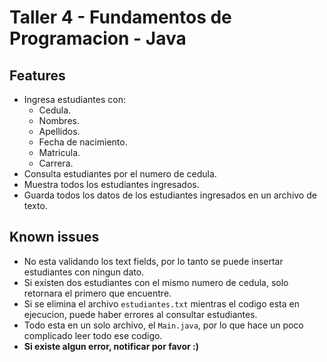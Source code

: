 # Taller 4 - Fundamentos de Programacion - Java

## Features
- Ingresa estudiantes con:
  - Cedula.
  - Nombres.
  - Apellidos.
  - Fecha de nacimiento.
  - Matricula.
  - Carrera.
- Consulta estudiantes por el numero de cedula.
- Muestra todos los estudiantes ingresados.
- Guarda todos los datos de los estudiantes ingresados en un archivo de texto.

## Known issues
- No esta validando los text fields, por lo tanto se puede insertar estudiantes con ningun dato.
- Si existen dos estudiantes con el mismo numero de cedula, solo retornara el primero que encuentre.
- Si se elimina el archivo `estudiantes.txt` mientras el codigo esta en ejecucion, puede haber errores al consultar estudiantes.
- Todo esta en un solo archivo, el `Main.java`, por lo que hace un poco complicado leer todo ese codigo.
- **Si existe algun error, notificar por favor :)**
